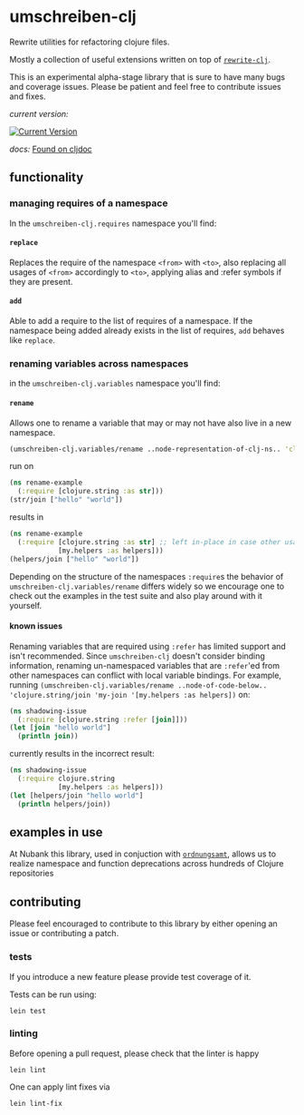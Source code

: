 # umschreiben-clj

Rewrite utilities for refactoring clojure files.

Mostly a collection of useful extensions written on top of [`rewrite-clj`](https://github.com/clj-commons/rewrite-clj).

This is an experimental alpha-stage library that is sure to have many bugs and coverage issues.
Please be patient and feel free to contribute issues and fixes.

_current version:_

[![Current Version](https://img.shields.io/clojars/v/dev.nubank/umschreiben-clj.svg)](https://clojars.org/dev.nubank/umschreiben-clj)

_docs:_
[Found on cljdoc](https://cljdoc.xyz/d/dev.nubank/umschreiben-clj/)

## functionality

### managing requires of a namespace

In the `umschreiben-clj.requires` namespace you'll find:

#### `replace`
Replaces the require of the namespace `<from>` with `<to>`, also replacing all usages of `<from>` accordingly to `<to>`, applying alias and :refer symbols if they are present.

#### `add`
Able to add a require to the list of requires of a namespace. If the namespace being added already exists in the list of requires, `add` behaves like `replace`.

### renaming variables across namespaces

in the `umschreiben-clj.variables` namespace you'll find:

#### `rename`
Allows one to rename a variable that may or may not have also live in a new namespace.

```clojure
(umschreiben-clj.variables/rename ..node-representation-of-clj-ns.. 'clojure.string/join 'my-join '[my.helpers :as helpers])
```

run on

```clojure
(ns rename-example
  (:require [clojure.string :as str]))
(str/join ["hello" "world"])
```

results in

```clojure
(ns rename-example
  (:require [clojure.string :as str] ;; left in-place in case other usages are present
            [my.helpers :as helpers]))
(helpers/join ["hello" "world"])
```

Depending on the structure of the namespaces `:require`s the behavior of `umschreiben-clj.variables/rename` differs widely so we encourage one to check out the examples in the test suite and also play around with it yourself.

#### known issues

Renaming variables that are required using `:refer` has limited support and isn't recommended.
Since `umschreiben-clj` doesn't consider binding information, renaming un-namespaced variables that are `:refer`'ed from other namespaces can conflict with local variable bindings.
For example, running `(umschreiben-clj.variables/rename ..node-of-code-below.. 'clojure.string/join 'my-join '[my.helpers :as helpers])` on:

```clojure
(ns shadowing-issue
  (:require [clojure.string :refer [join]]))
(let [join "hello world"]
  (println join))
```

currently results in the incorrect result:

```clojure
(ns shadowing-issue
  (:require clojure.string
            [my.helpers :as helpers]))
(let [helpers/join "hello world"]
  (println helpers/join))
```

## examples in use

At Nubank this library, used in conjuction with [`ordnungsamt`](https://github.com/nubank/ordnungsamt/), allows us to realize namespace and function deprecations across hundreds of Clojure repositories

## contributing

Please feel encouraged to contribute to this library by either opening an issue or contributing a patch.

### tests

If you introduce a new feature please provide test coverage of it.

Tests can be run using:
```
lein test
```

### linting

Before opening a pull request, please check that the linter is happy

```
lein lint
```

One can apply lint fixes via

```
lein lint-fix
```
